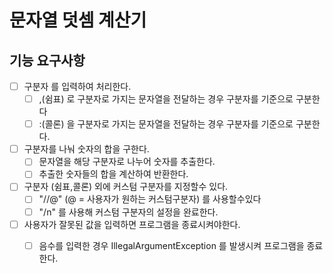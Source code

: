 # 문자열 덧셈 계산기

## 기능 요구사항

- [ ] 구분자 를 입력하여 처리한다.
    - [ ] ,(쉼표) 로 구분자로 가지는 문자열을 전달하는 경우 구분자를 기준으로 구분한다
    - [ ] :(콜론) 을 구분자로 가지는 문자열을 전달하는 경우 구분자를 기준으로 구분한다.

- [ ] 구분자를 나눠 숫자의 합을 구한다.
    - [ ] 문자열을 해당 구분자로 나누어 숫자를 추출한다.
    - [ ] 추출한 숫자들의 합을 계산하여 반환한다.

- [ ] 구분자 (쉼표,콜론) 외에 커스텀 구분자를 지정할수 있다.
    - [ ] "//@" (@ = 사용자가 원하는 커스텀구분자) 를 사용할수있다
    - [ ] "/n" 를 사용해 커스텀 구분자의 설정을 완료한다.

- [ ] 사용자가 잘못된 값을 입력하면 프로그램을 종료시켜야한다.
    - [ ] 음수를 입력한 경우 IllegalArgumentException 를 발생시켜 프로그램을 종료한다.

    